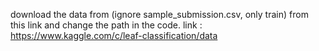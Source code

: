 download the data from (ignore sample_submission.csv, only train) from this link and change the path in the code.
link : https://www.kaggle.com/c/leaf-classification/data

